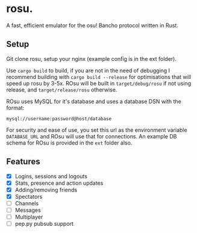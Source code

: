 # rosu.

A fast, efficient emulator for the osu! Bancho protocol written in Rust.

## Setup

Git clone rosu, setup your nginx (example config is in the ext folder).

Use `cargo build` to build, if you are not in the need of debugging I recommend building with `cargo build --release` for optimisations that will speed up rosu by 3-5x. ROsu will be built in `target/debug/rosu` if not using release, and `target/release/rosu` otherwise.

ROsu uses MySQL for it's database and uses a database DSN with the format:

`mysql://username:password@host/database`

For security and ease of use, you set this url as the environment variable `DATABASE_URL` and ROsu will use that for connections. An example DB schema for ROsu is provided in the `ext` folder also.

## Features

- [x] Logins, sessions and logouts
- [x] Stats, presence and action updates
- [x] Adding/removing friends
- [x] Spectators
- [ ] Channels
- [ ] Messages
- [ ] Multiplayer
- [ ] pep.py pubsub support